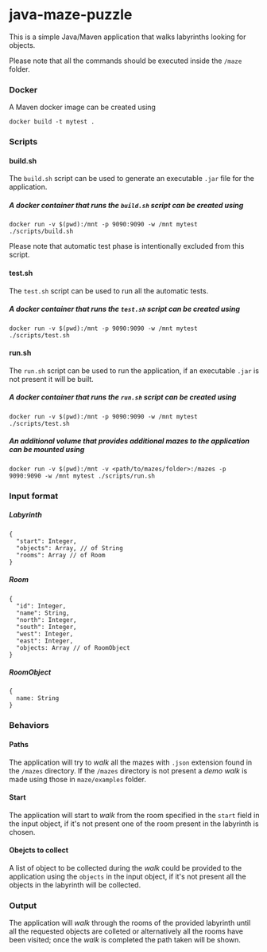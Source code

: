 # java-maze-puzzle
This is a simple Java/Maven application that walks labyrinths looking for objects.

Please note that all the commands should be executed inside the `/maze` folder.

### Docker
A Maven docker image can be created using
```
docker build -t mytest .
```
### Scripts
#### build.sh
The `build.sh` script can be used to generate an executable `.jar` file for the application.
##### A docker container that runs the `build.sh` script can be created using
```
docker run -v $(pwd):/mnt -p 9090:9090 -w /mnt mytest ./scripts/build.sh
```
Please note that automatic test phase is intentionally excluded from this script.
#### test.sh
The `test.sh` script can be used to run all the automatic tests.
##### A docker container that runs the `test.sh` script can be created using
```
docker run -v $(pwd):/mnt -p 9090:9090 -w /mnt mytest ./scripts/test.sh
```
#### run.sh
The `run.sh` script can be used to run the application, if an executable `.jar` is not present it will be built.
##### A docker container that runs the `run.sh` script can be created using
```
docker run -v $(pwd):/mnt -p 9090:9090 -w /mnt mytest ./scripts/test.sh
```
##### An additional volume that provides additional mazes to the application can be mounted using
```
docker run -v $(pwd):/mnt -v <path/to/mazes/folder>:/mazes -p 9090:9090 -w /mnt mytest ./scripts/run.sh
```
### Input format
##### Labyrinth
```
{
  "start": Integer,
  "objects": Array, // of String
  "rooms": Array // of Room
}
```
##### Room
```
{
  "id": Integer,
  "name": String,
  "north": Integer,
  "south": Integer,
  "west": Integer,
  "east": Integer,
  "objects: Array // of RoomObject
}
```
##### RoomObject
```
{
  name: String
}
```
### Behaviors
#### Paths
The application will try to *walk* all the mazes with `.json` extension found in the `/mazes` directory. If the `/mazes` directory is not present a *demo walk* is made using those in `maze/examples` folder.
#### Start
The application will start to *walk* from the room specified in the `start` field in the input object, if it's not present one of the room present in the labyrinth is chosen.
#### Obejcts to collect
A list of object to be collected during the *walk* could be provided to the application using the `objects` in the input object, if it's not present all the objects in the labyrinth will be collected.
### Output
The application will *walk* through the rooms of the provided labyrinth until all the requested objects are colleted or alternatively all the rooms have been visited; once the *walk* is completed the path taken will be shown.
